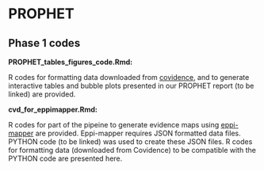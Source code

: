 # PROPHET

## Phase 1 codes

__PROPHET_tables_figures_code.Rmd:__

R codes for formatting data downloaded from [covidence]([url](https://www.covidence.org/)), and to generate interactive tables and bubble plots presented in our PROPHET report (to be linked) are provided.

__cvd_for_eppimapper.Rmd:__

R codes for part of the pipeine to generate evidence maps using [eppi-mapper]([url](https://eppi.ioe.ac.uk/cms/Default.aspx?tabid=3790)) are provided.
Eppi-mapper requires JSON formatted data files.
PYTHON code (to be linked) was used to create these JSON files. 
R codes for formatting data (downloaded from Covidence) to be compatible with the PYTHON code are presented here.

